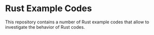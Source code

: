 # Rust Example Codes
This repository contains a number of Rust example codes that allow to investigate
the behavior of Rust codes.

